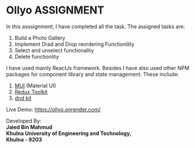 # Ollyo ASSIGNMENT

In this asssignment, I have completed all the task. 
The assigned tasks are: 
1. Build a Photo Gallery
2. Implement Drad and Drop reordering Functionility
3. Select and unselect functionality
4. Delete functionlity

I have used mainly ReactJs framework. Besides I have also used other NPM packages for component library and state management.
These include:
1. [MUI](https://mui.com/) (Material UI)
2. [Redux Toolkit](https://redux-toolkit.js.org/)
3. [dnd kit](https://dndkit.com/) 

Live Demo: https://ollyo.onrender.com/

Developed By: <br>
<b>Jaied Bin Mahmud<b> <br>
Khulna University of Engineering and Technology,<br>
Khulna - 9203
